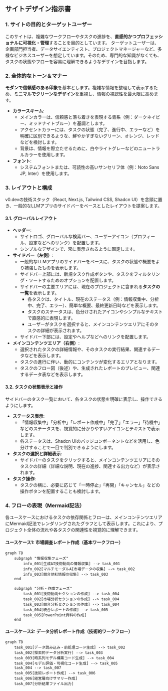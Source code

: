 ## サイトデザイン指示書

### 1\. サイトの目的とターゲットユーザー

このサイトは、複雑なワークフローやタスクの進捗を、**直感的かつプロフェッショナルに可視化・管理**することを目的としています。
ターゲットユーザーは、企画部門担当者、データサイエンティスト、プロジェクトマネージャーなど、多様なビジネスユーザーを想定しています。そのため、専門的な知識がなくても、タスクの状態やフローを容易に理解できるようなデザインを目指します。

### 2\. 全体的なトーン＆マナー

**モダンで信頼感のある印象**を基本とします。複雑な情報を整理して表示するため、**ミニマルでクリーンなデザイン**を重視し、情報の視認性を最大限に高めます。

  * **カラースキーム**:
      * メインカラーは、信頼感と落ち着きを表現する青系（例：ダークネイビー、ミッドナイトブルー）を基調とします。
      * アクセントカラーには、タスクの状態（完了、進行中、エラーなど）を明確に区別できるような、鮮やかすぎないグリーン、オレンジ、レッドなどを検討します。
      * 背景は、情報を際立たせるために、白やライトグレーなどのニュートラルカラーを使用します。
  * **フォント**:
      * システムフォントまたは、可読性の高いサンセリフ体（例：Noto Sans JP, Inter）を使用します。

### 3\. レイアウトと構成

v0.devの技術スタック（React, Next.js, Tailwind CSS, Shadcn UI）を念頭に置き、一般的なLLMアプリのサイドバーをベースとしたレイアウトを提案します。

#### 3.1. グローバルレイアウト

  * **ヘッダー**:
      * サイトロゴ、グローバルな検索バー、ユーザーアイコン（プロフィール、設定などへのリンク）を配置します。
      * シンプルなデザインで、常に表示されるように固定します。
  * **サイドバー（左側）**:
      * 一般的なLLMアプリのサイドバーをベースに、タスクの状態や概要をより補強したものを表示します。
      * サイドバー上部には、新規タスク作成ボタンや、タスクをフィルタリング・ソートするためのオプションを配置します。
      * サイドバーの主要エリアには、現在のプロジェクトに含まれる**タスクの一覧**を表示します。
          * 各タスクは、タイトル、現在のステータス（例：情報収集中、分析中、完了、エラー）、簡単な概要、最終更新日時などを表示します。
          * タスクのステータスは、色分けされたアイコンやシンプルなテキストで直感的に表現します。
          * ユーザーがタスクを選択すると、メインコンテンツエリアにそのタスクの詳細が表示されます。
      * サイドバー下部には、設定やヘルプなどへのリンクを配置します。
  * **メインコンテンツエリア（右側）**:
      * 選択されたタスクの詳細情報や、そのタスクの実行結果、関連するデータなどを表示します。
      * タスクの進行に伴い、動的にコンテンツが変化するエリアとなります。
      * タスクのフロー図（後述）や、生成されたレポートのプレビュー、関連するデータ表などを表示します。

#### 3.2. タスクの状態表示と操作

サイドバーのタスク一覧において、各タスクの状態を明確に表示し、操作できるようにします。

  * **ステータス表示**:
      * 「情報収集中」「分析中」「レポート作成中」「完了」「エラー」「待機中」などのステータスを、視覚的に分かりやすいアイコンとテキストで表示します。
      * 各ステータスは、Shadcn UIのバッジコンポーネントなどを活用し、色分けすることで一目で判別できるようにします。
  * **タスクの選択と詳細表示**:
      * サイドバーのタスクをクリックすると、メインコンテンツエリアにそのタスクの詳細（詳細な説明、現在の進捗、関連する出力など）が表示されます。
  * **タスク操作**:
      * タスクの横に、必要に応じて「一時停止」「再開」「キャンセル」などの操作ボタンを配置することも検討します。

### 4\. フローの表現（Mermaid記法）

各ユースケースにおけるタスクの依存関係とフローは、メインコンテンツエリアにMermaid記法でレンダリングされたグラフとして表示します。これにより、プロジェクト全体の流れや各タスクの関連性を視覚的に理解できます。

#### ユースケース1: 市場調査レポート作成（基本ワークフロー）

```mermaid
graph TD
    subgraph "情報収集フェーズ"
        info_001[生成AI技術動向の情報収集] --> task_001
        info_002[マルチモーダルAI市場データの収集] --> task_002
        info_003[競合他社情報の収集] --> task_003
    end

    subgraph "分析・作成フェーズ"
        task_001[技術動向セクションの作成] --> task_004
        task_002[市場分析セクションの作成] --> task_004
        task_003[競合分析セクションの作成] --> task_004
        task_004[統合レポートの作成] --> task_005
        task_005[PowerPoint資料の作成]
    end
```

#### ユースケース2: データ分析レポート作成（技術的ワークフロー）

```mermaid
graph TD
    task_001[データ読み込み・前処理コード生成] --> task_002
    task_002[探索的データ分析実行] --> task_003
    task_003[時系列モデル構築コード生成] --> task_004
    task_004[モデル評価・可視化コード生成] --> task_005
    task_004 --> task_007
    task_005[技術レポート作成] --> task_006
    task_006[経営層向けサマリー作成]
    task_007[分析結果ファイル出力]
```
